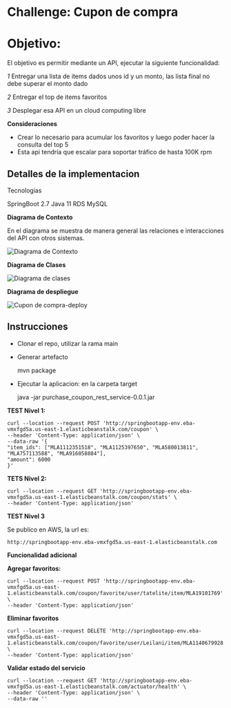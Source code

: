 # Challenge: Cupon de compra
# Objetivo:

El objetivo es permitir mediante un API, ejecutar la siguiente funcionalidad:

*1* Entregar una lista de items dados unos id y un monto, las lista final no debe superar el monto dado

*2* Entregar el top de items favoritos

*3* Desplegar esa API en un cloud computing libre

**Consideraciones**
- Crear lo necesario para acumular los favoritos y luego poder hacer la consulta del top 5
- Esta api tendría que escalar para soportar tráfico de hasta 100K rpm

## Detalles de la implementacion

Tecnologias

SpringBoot 2.7 
Java 11
RDS MySQL

**Diagrama de Contexto**

En el diagrama se muestra de manera general las relaciones e interacciones del API con otros sistemas.

![Diagrama de Contexto](https://user-images.githubusercontent.com/106846429/173261574-0a45695c-afb9-4659-a84a-c30d7abeee5c.jpg) 


**Diagrama de Clases**

![Diagrama de clases](https://user-images.githubusercontent.com/106846429/173464940-5fa92626-2225-4ba8-a256-2cadc7a127c8.jpg)


**Diagrama de despliegue**

![Cupon de compra-deploy](https://user-images.githubusercontent.com/106846429/173350057-6121d83f-d7f4-435d-ad73-f16be07c0741.jpg)


## Instrucciones

- Clonar el repo, utilizar la rama main

- Generar artefacto

	mvn package
	
- Ejecutar la aplicacion: en la carpeta target
	
	java -jar purchase_coupon_rest_service-0.0.1.jar



**TEST Nivel 1:**

	curl --location --request POST 'http://springbootapp-env.eba-vmxfgd5a.us-east-1.elasticbeanstalk.com/coupon' \
	--header 'Content-Type: application/json' \
	--data-raw '{
	"item_ids": ["MLA1112351518", "MLA1125397650", "MLA580013811", "MLA757113588", "MLA916058884"],
	"amount": 6000
	}'

**TETS Nivel 2:**

	curl --location --request GET 'http://springbootapp-env.eba-vmxfgd5a.us-east-1.elasticbeanstalk.com/coupon/stats' \
	--header 'Content-Type: application/json'


**TEST Nivel 3**


Se publico en AWS, la url es:

	http://springbootapp-env.eba-vmxfgd5a.us-east-1.elasticbeanstalk.com


**Funcionalidad adicional**

**Agregar favoritos:**

	curl --location --request POST 'http://springbootapp-env.eba-vmxfgd5a.us-east-1.elasticbeanstalk.com/coupon/favorite/user/tatelite/item/MLA19101769' \
	--header 'Content-Type: application/json'
	
**Eliminar favoritos**

	curl --location --request DELETE 'http://springbootapp-env.eba-vmxfgd5a.us-east-1.elasticbeanstalk.com/coupon/favorite/user/Leilani/item/MLA1140679928' \
	--header 'Content-Type: application/json'	

**Validar estado del servicio**

	curl --location --request GET 'http://springbootapp-env.eba-vmxfgd5a.us-east-1.elasticbeanstalk.com/actuator/health' \
	--header 'Content-Type: application/json' \
	--data-raw ''
